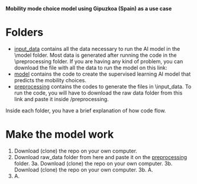 **Mobility mode choice model using Gipuzkoa (Spain) as a use case**

# Folders
- [input_data](https://github.com/Inigo-Azcarate/CSLG_ModeChoice/tree/main/input_data) contains all the data necessary to run the AI model in the \model folder. Most data is generated after running the code in the \preprocessing folder. If you are having any kind of problem, you can download the file with all the data to run the model on this link: 
- [model](https://github.com/Inigo-Azcarate/CSLG_ModeChoice/tree/main/model) contains the code to create the supervised learning AI model that predicts the mobility choices. 
- [preprocessing](https://github.com/Inigo-Azcarate/CSLG_ModeChoice/tree/main/preprocessing) contains the codes to generate the files in \input_data. To run the code, you will have to download the raw data folder from this link and paste it inside /preprocessing.

Inside each folder, you have a brief explanation of how code flow.

# Make the model work
1. Download (clone) the repo on your own computer.
2. Download raw_data folder from here and paste it on the [preprocessing](https://github.com/Inigo-Azcarate/CSLG_ModeChoice/tree/main/preprocessing) folder.
3a. Download (clone) the repo on your own computer.
3b. Download (clone) the repo on your own computer.
3b. A.
4. A.

